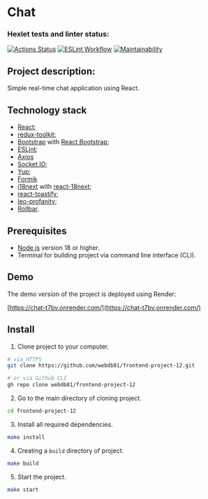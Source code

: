# Chat

### Hexlet tests and linter status:
[![Actions Status](https://github.com/webdb81/frontend-project-12/actions/workflows/hexlet-check.yml/badge.svg)](https://github.com/webdb81/frontend-project-12/actions)
[![ESLint Workflow](https://github.com/webdb81/frontend-project-12/actions/workflows/eslint-check.yml/badge.svg)](https://github.com/webdb81/frontend-project-12/actions/workflows/eslint-check.yml)
[![Maintainability](https://api.codeclimate.com/v1/badges/8303d9c8af8e88057c51/maintainability)](https://codeclimate.com/github/webdb81/frontend-project-12/maintainability)

## Project description:

Simple real-time chat application using React.

## Technology stack

- [React](https://react.dev/);
- [redux-toolkit](https://redux-toolkit.js.org);
- [Bootstrap](https://getbootstrap.com/) with [React Bootstrap](https://react-bootstrap.github.io/);
- [ESLint](https://eslint.org/);
- [Axios](https://github.com/axios/axios)
- [Socket.IO](https://socket.io/);
- [Yup](https://github.com/jquense/yup);
- [Formik](https://formik.org/)
- [i18next](https://www.i18next.com/) with [react-18next](https://react.i18next.com/);
- [react-toastify](https://www.npmjs.com/package/react-toastify);
- [leo-profanity](https://github.com/jojoee/leo-profanity);
- [Rollbar](https://rollbar.com/).

## Prerequisites

- [Node.js](https://nodejs.org/en) version 18 or higher.
- Terminal for building project via command line interface (CLI).

## Demo

The demo version of the project is deployed using Render:

[https://chat-t7bv.onrender.com/](https://chat-t7bv.onrender.com/)

## Install

1. Clone project to your computer.

```bash
# via HTTPS
git clone https://github.com/webdb81/frontend-project-12.git

# or via Github CLI
gh repo clone webdb81/frontend-project-12
```

2. Go to the main directory of cloning project.

```bash
cd frontend-project-12
```

3. Install all required dependencies.

```bash
make install
```

4. Creating a `build` directory of project.

```bash
make build
```

5. Start the project.

```bash
make start
```
